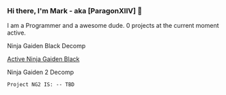 ### Hi there, I'm Mark - aka [ParagonXIIV] 👋

I am a Programmer and a awesome dude.
0 projects at the current moment active.

Ninja Gaiden Black Decomp 

[Active Ninja Gaiden Black](https://github.com/ParagonXIIV/NinjaEngine/tree/main)

Ninja Gaiden 2 Decomp
      
    Project NG2 IS: -- TBD

